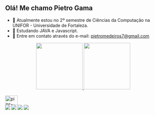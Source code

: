 ## Olá! Me chamo Pietro Gama

- 🔭 Atualmente estou no 2º semestre de Ciências da Computação na UNIFOR - Universidade de Fortaleza.
- 🌱 Estudando JAVA e Javascript.
- 💬 Entre em contato através do e-mail: pietromedeiros7@gmail.com

<div align="center">
  <a href="https://github.com/pietrogama">
  <img height="150em" src="https://github-readme-stats.vercel.app/api?username=pietrogama&show_icons=true&theme=tokyonight&include_all_commits=true&count_private=true"/>
  <img height="150em" src="https://github-readme-stats.vercel.app/api/top-langs/?username=pietrogama&layout=compact&langs_count=7&theme=tokyonight"/>
</div>
  

<div style="display: inline_block"><br>
  <img align="center" alt="pips-Js" height="30" width="40" src="https://raw.githubusercontent.com/devicons/devicon/master/icons/javascript/javascript-plain.svg%22%3E
  <img align="right" alt="pips-gif" src="https://cdn.discordapp.com/attachments/789945630176313346/938906814714642502/Webp.net-gifmaker_3.gif%22%3E

##
  
  ##
  
  <div> 
  <a href="https://www.youtube.com/c/pietro10gamer/videos" target="_blank"><img src="https://img.shields.io/badge/YouTube-FF0000?style=for-the-badge&logo=youtube&logoColor=white" target="_blank"></a>
  <a href="https://www.instagram.com/pietromedeiros/" target="_blank"><img src="https://img.shields.io/badge/-Instagram-%23E4405F?style=for-the-badge&logo=instagram&logoColor=white" target="_blank"></a>
     <a href="https://www.twitch.tv/pipsslol" target="_blank"><img src="https://img.shields.io/badge/Twitch-9146FF?style=for-the-badge&logo=twitch&logoColor=white" target="_blank"></a>
  <a href = "mailto:pietromedeiros7@gmail.com"><img src="https://img.shields.io/badge/-Gmail-%23333?style=for-the-badge&logo=gmail&logoColor=white" target="_blank"></a>

 
</div>
 
